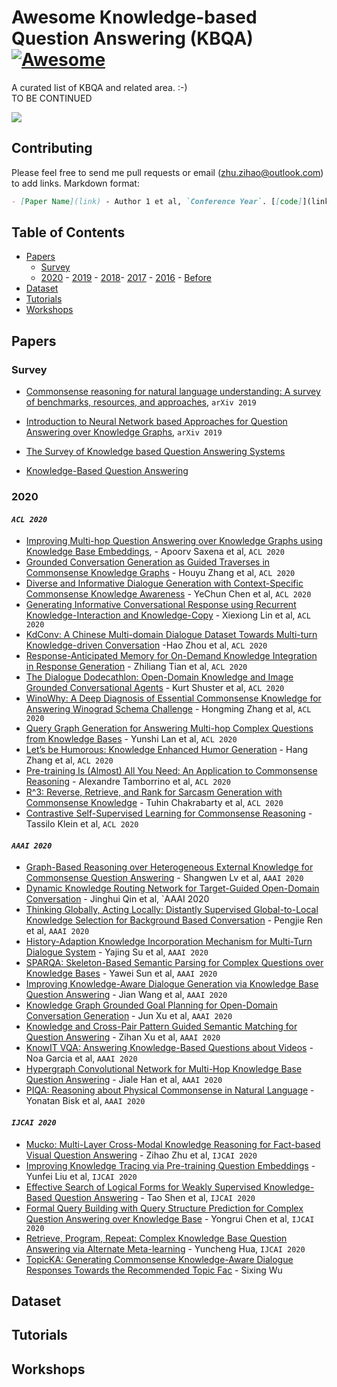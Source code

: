 # Awesome Knowledge-based Question Answering (KBQA)[![Awesome](https://awesome.re/badge.svg)](https://awesome.re)

A curated list of KBQA and related area. :-)  
TO BE CONTINUED

![](https://saffroninteractive.com/wp-content/uploads/2014/09/Knowledge-1024x576.png)

## Contributing

Please feel free to send me pull requests or email (zhu.zihao@outlook.com) to add links.
Markdown format:

```markdown
- [Paper Name](link) - Author 1 et al, `Conference Year`. [[code]](link)
```

## Table of Contents

- [Papers](#papers)
  - [Survey](#survey)
  - [2020](#2020) - [2019](#2019) - [2018](#2018)- [2017](#2017) - [2016](#2016) - [Before](#before)
- [Dataset](#dataset)
- [Tutorials](#tutorials)
- [Workshops](#workshops)

## Papers

### Survey

- [Commonsense reasoning for natural language understanding: A survey of benchmarks, resources, and approaches](https://www.researchgate.net/profile/Shane_Storks/publication/332169673_Recent_Advances_in_Natural_Language_Inference_A_Survey_of_Benchmarks_Resources_and_Approaches/links/5ccb54774585153c8c682026/Recent-Advances-in-Natural-Language-Inference-A-Survey-of-Benchmarks-Resources-and-Approaches.pdf), `arXiv 2019`

- [Introduction to Neural Network based Approaches for Question Answering over Knowledge Graphs](https://arxiv.org/pdf/1907.09361.pdf), `arXiv 2019`

- [The Survey of Knowledge based Question Answering Systems](https://www.google.com/url?sa=t&rct=j&q=&esrc=s&source=web&cd=&cad=rja&uact=8&ved=2ahUKEwiO6Zaw54_qAhURK6YKHTvgCuoQFjACegQIARAB&url=https%3A%2F%2Fpdfs.semanticscholar.org%2Fbde1%2F5f8e5a6c945337ffd9419b16ccdbd6ffa50e.pdf&usg=AOvVaw2IRvoy6Lav_qSNf3GH0KbK)

- [Knowledge-Based Question Answering](https://www.google.com/url?sa=t&rct=j&q=&esrc=s&source=web&cd=&cad=rja&uact=8&ved=2ahUKEwiO6Zaw54_qAhURK6YKHTvgCuoQFjAEegQIBBAB&url=http%3A%2F%2Fwww.comp.mq.edu.au%2F~rolfs%2Fpapers%2Fkes.pdf&usg=AOvVaw2WTg6lvzeccWf0Jky4gfxf)

### 2020

#### _`ACL 2020`_

- [Improving Multi-hop Question Answering over Knowledge Graphs using Knowledge Base Embeddings](https://acl2020.org/program/accepted/#main-conference), - Apoorv Saxena et al, `ACL 2020`
- [Grounded Conversation Generation as Guided Traverses in Commonsense Knowledge Graphs](https://acl2020.org/program/accepted/#main-conference) - Houyu Zhang et al, `ACL 2020`
- [Diverse and Informative Dialogue Generation with Context-Specific Commonsense Knowledge Awareness](https://acl2020.org/program/accepted/#main-conference) - YeChun Chen et al, `ACL 2020`
- [Generating Informative Conversational Response using Recurrent Knowledge-Interaction and Knowledge-Copy](https://acl2020.org/program/accepted/#main-conference) - Xiexiong Lin et al, `ACL 2020`
- [KdConv: A Chinese Multi-domain Dialogue Dataset Towards Multi-turn Knowledge-driven Conversation]() -Hao Zhou et al, `ACL 2020`
- [Response-Anticipated Memory for On-Demand Knowledge Integration in Response Generation]() - Zhiliang Tian et al, `ACL 2020`
- [The Dialogue Dodecathlon: Open-Domain Knowledge and Image Grounded Conversational Agents]() - Kurt Shuster et al, `ACL 2020`
- [WinoWhy: A Deep Diagnosis of Essential Commonsense Knowledge for Answering Winograd Schema Challenge]() - Hongming Zhang et al, `ACL 2020`
- [Query Graph Generation for Answering Multi-hop Complex Questions from Knowledge Bases]() - Yunshi Lan et al, `ACL 2020`
- [Let’s be Humorous: Knowledge Enhanced Humor Generation]() - Hang Zhang et al, `ACL 2020`
- [Pre-training Is (Almost) All You Need: An Application to Commonsense Reasoning]() - Alexandre Tamborrino et al, `ACL 2020`
- [R^3: Reverse, Retrieve, and Rank for Sarcasm Generation with Commonsense Knowledge]() - Tuhin Chakrabarty et al, `ACL 2020`
- [Contrastive Self-Supervised Learning for Commonsense Reasoning]() - Tassilo Klein et al, `ACL 2020`

#### _`AAAI 2020`_

- [Graph-Based Reasoning over Heterogeneous External Knowledge for Commonsense Question Answering](https://aaai.org/ojs/index.php/AAAI/article/view/6364) - Shangwen Lv et al, `AAAI 2020`
- [Dynamic Knowledge Routing Network for Target-Guided Open-Domain Conversation](https://aaai.org/ojs/index.php/AAAI/article/view/6390) - Jinghui Qin et al, `AAAI 2020
- [Thinking Globally, Acting Locally: Distantly Supervised Global-to-Local Knowledge Selection for Background Based Conversation](https://aaai.org/ojs/index.php/AAAI/article/view/6395) - Pengjie Ren et al, `AAAI 2020`
- [History-Adaption Knowledge Incorporation Mechanism for Multi-Turn Dialogue System](https://aaai.org/ojs/index.php/AAAI/article/view/6425) - Yajing Su et al, `AAAI 2020`
- [SPARQA: Skeleton-Based Semantic Parsing for Complex Questions over Knowledge Bases](https://aaai.org/ojs/index.php/AAAI/article/view/6426) - Yawei Sun et al, `AAAI 2020`
- [Improving Knowledge-Aware Dialogue Generation via Knowledge Base Question Answering](https://aaai.org/ojs/index.php/AAAI/article/view/6453) - Jian Wang et al, `AAAI 2020`
- [Knowledge Graph Grounded Goal Planning for Open-Domain Conversation Generation](https://aaai.org/ojs/index.php/AAAI/article/view/6474) - Jun Xu et al, `AAAI 2020`
- [Knowledge and Cross-Pair Pattern Guided Semantic Matching for Question Answering](https://aaai.org/ojs/index.php/AAAI/article/view/6478) - Zihan Xu et al, `AAAI 2020`
- [KnowIT VQA: Answering Knowledge-Based Questions about Videos](https://aaai.org/ojs/index.php/AAAI/article/view/6713) - Noa Garcia et al, `AAAI 2020`
- [Hypergraph Convolutional Network for Multi-Hop Knowledge Base Question Answering](https://aaai.org/ojs/index.php/AAAI/article/view/7172) - Jiale Han et al, `AAAI 2020`
- [PIQA: Reasoning about Physical Commonsense in Natural Language](https://aaai.org/ojs/index.php/AAAI/article/view/6239) - Yonatan Bisk et al, `AAAI 2020`

#### _`IJCAI 2020`_
* [Mucko: Multi-Layer Cross-Modal Knowledge Reasoning for Fact-based Visual Question Answering](https://arxiv.org/abs/2006.09073) - Zihao Zhu et al, `IJCAI 2020`
* [Improving Knowledge Tracing via Pre-training Question Embeddings]() - Yunfei Liu et al, `IJCAI 2020`
* [Effective Search of Logical Forms for Weakly Supervised Knowledge-Based Question Answering]() - Tao Shen et al, `IJCAI 2020`
* [Formal Query Building with Query Structure Prediction for Complex Question Answering over Knowledge Base]() - Yongrui Chen et al, `IJCAI 2020`
* [Retrieve, Program, Repeat: Complex Knowledge Base Question Answering via Alternate Meta-learning]() - Yuncheng Hua, `IJCAI 2020`
* [TopicKA: Generating Commonsense Knowledge-Aware Dialogue Responses Towards the Recommended Topic Fac]() - Sixing Wu

## Dataset

## Tutorials

## Workshops





